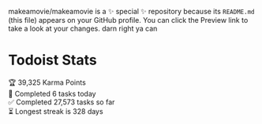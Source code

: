 makeamovie/makeamovie is a ✨ special ✨ repository because its `README.md` (this file) appears on your GitHub profile.
You can click the Preview link to take a look at your changes. darn right ya can

# Todoist Stats

<!-- TODO-IST:START -->
🏆  39,325 Karma Points           
🌸  Completed 6 tasks today           
✅  Completed 27,573 tasks so far           
⏳  Longest streak is 328 days
<!-- TODO-IST:END -->